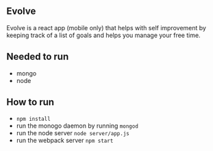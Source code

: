 ## Evolve
Evolve is a react app (mobile only) that helps with self improvement by keeping track of a list of goals and helps you manage your free time.

## Needed to run
- mongo
- node

## How to run
- `npm install`
- run the monogo daemon by running `mongod`
- run the node server `node server/app.js`
- run the webpack server `npm start`
